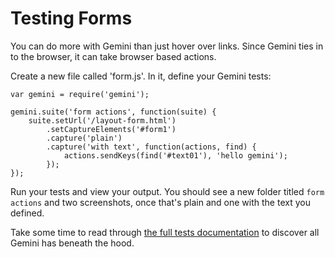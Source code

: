 # Testing Forms

You can do more with Gemini than just hover over links. Since Gemini ties in to the browser, it can take browser based actions. 

Create a new file called 'form.js'. In it, define your Gemini tests:

```
var gemini = require('gemini');

gemini.suite('form actions', function(suite) {
    suite.setUrl('/layout-form.html')
        .setCaptureElements('#form1')
        .capture('plain')
        .capture('with text', function(actions, find) {
            actions.sendKeys(find('#text01'), 'hello gemini');
        });
});
```

Run your tests and view your output. You should see a new folder titled `form actions` and two screenshots, once that's plain and one with the text you defined.

Take some time to read through [the full tests documentation](https://github.com/bem/gemini/blob/master/doc/tests.md#) to discover all Gemini has beneath the hood.
